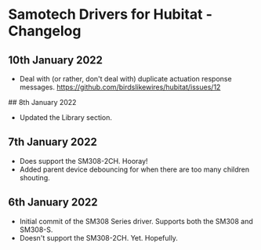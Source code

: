 # Samotech Drivers for Hubitat - Changelog

## 10th January 2022

- Deal with (or rather, don't deal with) duplicate actuation response messages. https://github.com/birdslikewires/hubitat/issues/12

## 8th January 2022

- Updated the Library section.

## 7th January 2022

- Does support the SM308-2CH. Hooray!
- Added parent device debouncing for when there are too many children shouting.

## 6th January 2022

- Initial commit of the SM308 Series driver. Supports both the SM308 and SM308-S.
- Doesn't support the SM308-2CH. Yet. Hopefully.
